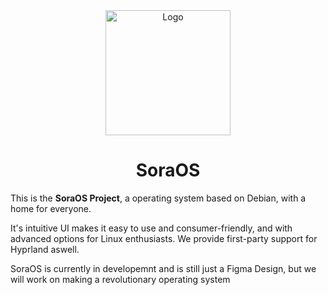<div align="center">
  <img src="https://soraos.github.io/website/soraos_wicon.png" alt="Logo" width="200" />
  <h1>SoraOS</h1>
</div>

This is the **SoraOS Project**, a operating system based on Debian, with a home for everyone.

It's intuitive UI makes it easy to use and consumer-friendly, and with advanced options for Linux enthusiasts.
We provide first-party support for Hyprland aswell.

SoraOS is currently in developemnt and is still just a Figma Design, but we will work on making a revolutionary operating system
